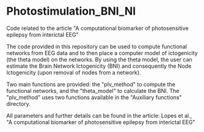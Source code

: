 # Photostimulation_BNI_NI
Code related to the article "A computational biomarker of photosensitive epilepsy from interictal EEG"

The code provided in this repository can be used to compute functional networks from EEG data and to then place a computer model of ictogenicity (the theta model) on the networks. By using the theta model, the user can estimate the Brain Network Ictogenicity (BNI) and consequently the Node Ictogenicity (upon removal of nodes from a network). 

Two main functions are provided: the "plv_method" to compute the functional networks, and the "theta_model" to calculate the BNI. 
The "plv_method" uses two functions available in the "Auxiliary functions" directory.

All parameters and further details can be found in the article:
Lopes et al., "A computational biomarker of photosensitive epilepsy from interictal EEG"
